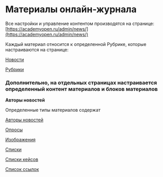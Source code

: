 
# Материалы онлайн-журнала

Все настройки и управление контентом производятся на странице: [https://academyopen.ru/admin/news/](https://academyopen.ru/admin/news/)

Каждый материал относится к определенной Рубрике, которые настраиваются на странице:

[Новости](./News.md)

[Рубрики](./Categories.md)

### **Дополнительно, на отдельных страницах настраивается определенный контент материалов и блоков материалов**

**Авторы новостей**

Определенные типы материалов содержат

[Авторы новостей](./News_writers.md)

[Опросы](./Polls.md)

[Изображения](./Images.md)

[Списки](./Lists.md)

[Списки кейсов](./Case_Lists.md)

[Список ссылок](./Link_List.md)
